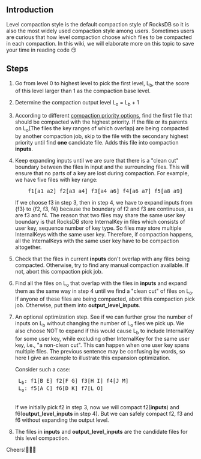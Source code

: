 ## Introduction
Level compaction style is the default compaction style of RocksDB so it is also the most widely used compaction style among users. Sometimes users are curious that how level compaction choose which files to be compacted in each compaction. In this wiki, we will elaborate more on this topic to save your time in reading code :smirk:

## Steps
1. Go from level 0 to highest level to pick the first level, L<sub>b</sub>, that the score of this level larger than 1 as the compaction base level.
2. Determine the compaction output level L<sub>o</sub> = L<sub>b</sub> + 1
3. According to different [compaction priority options](http://rocksdb.org/blog/2016/01/29/compaction_pri.html), find the first file that should be compacted with the highest priority. If the file or its parents on L<sub>o</sub>(The files the key ranges of which overlap) are being compacted by another compaction job, skip to the file with the secondary highest priority until find **one** candidate file. Adds this file into compaction **inputs**.
4. Keep expanding inputs until we are sure that there is a "clean cut" boundary between the files in input and the surrounding files. This will ensure that no parts of a key are lost during compaction. For example, we have five files with key range:
   <pre>
       f1[a1 a2] f2[a3 a4] f3[a4 a6] f4[a6 a7] f5[a8 a9]
   </pre>
   
   If we choose f3 in step 3, then in step 4, we have to expand inputs from {f3} to {f2, f3, f4} because the boundary of f2 and f3 are continuous, as are f3 and f4. The reason that two files may share the same user key boundary is that RocksDB store InternalKey in files which consists of user key, sequence number of key type. So files may store multiple InternalKeys with the same user key. Therefore, if compaction happens, all the InternalKeys with the same user key have to be compaction altogether.
5. Check that the files in current **inputs** don't overlap with any files being compacted. Otherwise, try to find any manual compaction available. If not, abort this compaction pick job.
6. Find all the files on L<sub>o</sub> that overlap with the files in **inputs** and expand them as the same way in step 4 until we find a "clean cut" of files on L<sub>o</sub>. If anyone of these files are being compacted, abort this compaction pick job. Otherwise, put them into **output_level_inputs**.
7. An optional optimization step. See if we can further grow the number of inputs on L<sub>b</sub> without changing the number of L<sub>o</sub> files we pick up. We also choose NOT to expand if this would cause L<sub>b</sub> to include InternalKey for some user key, while excluding other InternalKey for the same user key, i.e., "a non-clean cut". This can happen when one user key spans multiple files. The previous sentence may be confusing by words, so here I give an example to illustrate this expansion optimization.

    Consider such a case:
    <pre>
    L<sub>b</sub>: f1[B E] f2[F G] f3[H I] f4[J M]
    L<sub>o</sub>: f5[A C] f6[D K] f7[L O]
    </pre>

    If we initially pick f2 in step 3, now we will compact f2(**inputs**) and f6(**output_level_inputs** in step 4). But we can safely compact f2, f3 and f6 without expanding the output level.
8. The files in **inputs** and **output_level_inputs** are the candidate files for this level compaction.

Cheers!:beers::beers::beers: